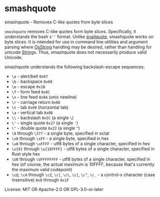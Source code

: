 # smashquote

smashquote - Removes C-like quotes from byte slices

`smashquote` removes C-like quotes form byte slices. Specifically,
it understands the bash `$''` format. Unlike [snailquote](https://github.com/euank/snailquote),
smashquote works on byte slices. It is intended for use in command line
utilities and argument parsing where [OsString](std::ffi::OsString) handling may be desired,
rather than handling for unicode [String](std::string::String)s.
Thus, smashquote does not necessarily produce valid Unicode.

smashquote understands the following backslash-escape sequences:
* `\a` - alert/bell `0x07`
* `\b` - backspace `0x08`
* `\e` - escape `0x1B`
* `\f` - form feed `0x0C`
* `\n` - line feed `0x0A` (unix newline)
* `\r` - carriage return `0x0D`
* `\t` - tab `0x09` (horizontal tab)
* `\a` - vertical tab `0x0B`
* `\\` - backslash `0x5C` (a single `\`)
* `\'` - single quote `0x27` (a single `'`)
* `\"` - double quote `0x22` (a single `"`)
* `\0` through `\377` - a single byte, specified in octal
* `\x0` through `\xFF` - a single byte, specified in hex
* `\u0` through `\uFFFF` - utf8 bytes of a single character, specified in hex
* `\u{0}` through `\u{10FFFF}` - utf8 bytes of a single character, specified in Rust style hex
* `\U0` through `\UFFFFFFFF` - utf8 bytes of a single character, specified in hex (of course, the actual maximum is 10FFFF, because that's currently the maximum valid codepoint)
* `\c@`, `\cA` through `\cZ`, `\c[`, `\c\`, `\c]`, `\c^`, `\c_` - a control-x character (case insensitive) `0x0` through `0x1F`

License: MIT OR Apache-2.0 OR GPL-3.0-or-later
